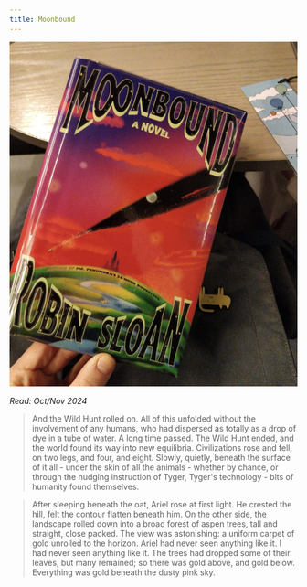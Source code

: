 ```yaml
---
title: Moonbound
---
```

![|500](projects/attachments/Pasted%20image%2020241013113431.png)

_Read: Oct/Nov 2024_


> And the Wild Hunt rolled on.
> All of this unfolded without the involvement of any humans, who had dispersed as totally as a drop of dye in a tube of water. 
> A long time passed. The Wild Hunt ended, and the world found its way into new equilibria. Civilizations rose and fell, on two legs, and four, and eight. 
> Slowly, quietly, beneath the surface of it all - under the skin of all the animals - whether by chance, or through the nudging instruction of Tyger, Tyger's technology - bits of humanity found themselves.


> After sleeping beneath the oat, Ariel rose at first light. He crested the hill, felt the contour flatten beneath him. On the other side, the landscape rolled down into a broad forest of aspen trees, tall and straight, close packed. 
> The view was astonishing: a uniform carpet of gold unrolled to the horizon. Ariel had never seen anything like it. I had never seen anything like it. The trees had dropped some of their leaves, but many remained; so there was gold above, and gold below. Everything was gold beneath the dusty pink sky. 
